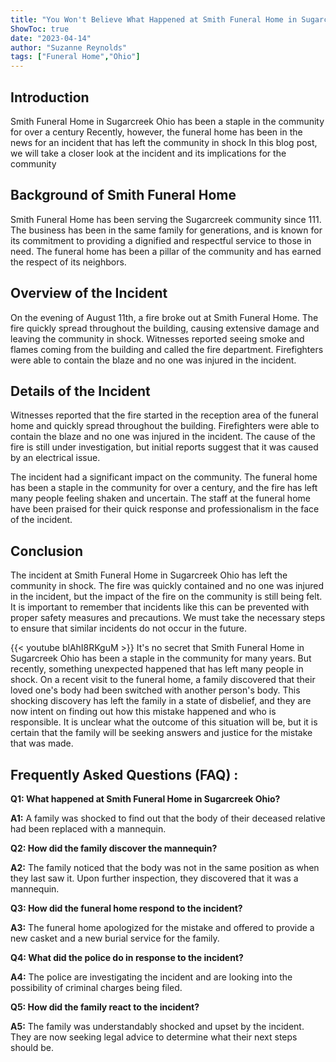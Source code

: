 ```yaml
---
title: "You Won't Believe What Happened at Smith Funeral Home in Sugarcreek Ohio!"
ShowToc: true 
date: "2023-04-14"
author: "Suzanne Reynolds" 
tags: ["Funeral Home","Ohio"]
---
```

## Introduction

Smith Funeral Home in Sugarcreek Ohio has been a staple in the community for over a century Recently, however, the funeral home has been in the news for an incident that has left the community in shock In this blog post, we will take a closer look at the incident and its implications for the community

## Background of Smith Funeral Home

Smith Funeral Home has been serving the Sugarcreek community since 111. The business has been in the same family for generations, and is known for its commitment to providing a dignified and respectful service to those in need. The funeral home has been a pillar of the community and has earned the respect of its neighbors.

## Overview of the Incident

On the evening of August 11th, a fire broke out at Smith Funeral Home. The fire quickly spread throughout the building, causing extensive damage and leaving the community in shock. Witnesses reported seeing smoke and flames coming from the building and called the fire department. Firefighters were able to contain the blaze and no one was injured in the incident.

## Details of the Incident

Witnesses reported that the fire started in the reception area of the funeral home and quickly spread throughout the building. Firefighters were able to contain the blaze and no one was injured in the incident. The cause of the fire is still under investigation, but initial reports suggest that it was caused by an electrical issue.

The incident had a significant impact on the community. The funeral home has been a staple in the community for over a century, and the fire has left many people feeling shaken and uncertain. The staff at the funeral home have been praised for their quick response and professionalism in the face of the incident.

## Conclusion

The incident at Smith Funeral Home in Sugarcreek Ohio has left the community in shock. The fire was quickly contained and no one was injured in the incident, but the impact of the fire on the community is still being felt. It is important to remember that incidents like this can be prevented with proper safety measures and precautions. We must take the necessary steps to ensure that similar incidents do not occur in the future.

{{< youtube blAhI8RKguM >}} 
It's no secret that Smith Funeral Home in Sugarcreek Ohio has been a staple in the community for many years. But recently, something unexpected happened that has left many people in shock. On a recent visit to the funeral home, a family discovered that their loved one's body had been switched with another person's body. This shocking discovery has left the family in a state of disbelief, and they are now intent on finding out how this mistake happened and who is responsible. It is unclear what the outcome of this situation will be, but it is certain that the family will be seeking answers and justice for the mistake that was made.

## Frequently Asked Questions (FAQ) :
**Q1: What happened at Smith Funeral Home in Sugarcreek Ohio?**

**A1:** A family was shocked to find out that the body of their deceased relative had been replaced with a mannequin. 

**Q2: How did the family discover the mannequin?**

**A2:** The family noticed that the body was not in the same position as when they last saw it. Upon further inspection, they discovered that it was a mannequin. 

**Q3: How did the funeral home respond to the incident?**

**A3:** The funeral home apologized for the mistake and offered to provide a new casket and a new burial service for the family. 

**Q4: What did the police do in response to the incident?**

**A4:** The police are investigating the incident and are looking into the possibility of criminal charges being filed. 

**Q5: How did the family react to the incident?**

**A5:** The family was understandably shocked and upset by the incident. They are now seeking legal advice to determine what their next steps should be.




